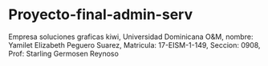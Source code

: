 # Proyecto-final-admin-serv
Empresa soluciones graficas kiwi, Universidad Dominicana O&M, nombre: Yamilet Elizabeth Peguero Suarez, Matricula: 17-EISM-1-149, Seccion: 0908, Prof: Starling Germosen Reynoso
